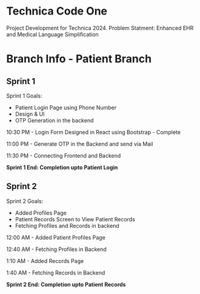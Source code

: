 # Technica Code One

Project Development for Technica 2024. Problem Statment: Enhanced EHR and Medical Language Simplification

# Branch Info - Patient Branch

## Sprint 1

Sprint 1 Goals:

- Patient Login Page using Phone Number
- Design & UI
- OTP Generation in the backend

10:30 PM - Login Form Designed in React using Bootstrap - Complete

11:00 PM - Generate OTP in the Backend and send via Mail

11:30 PM - Connecting Frontend and Backend

**Sprint 1 End: Completion upto Patient Login**

## Sprint 2

Sprint 2 Goals:

- Added Profiles Page
- Patient Records Screen to View Patient Records
- Fetching Profiles and Records in backend

12:00 AM - Added Patient Profiles Page

12:40 AM - Fetching Profiles in Backend

1:10 AM - Added Records Page

1:40 AM - Fetching Records in Backend

**Sprint 2 End: Completion upto Patient Records**
